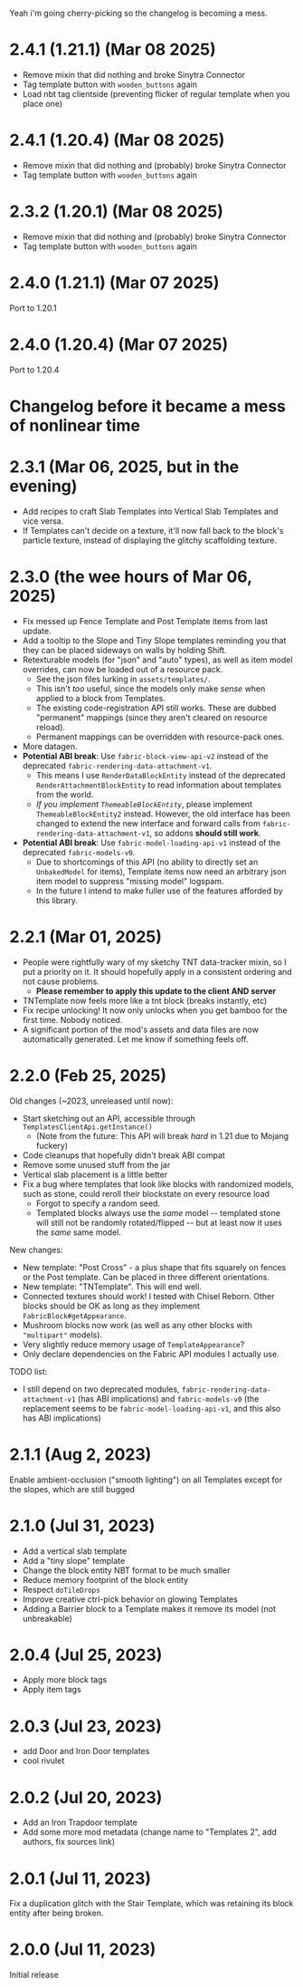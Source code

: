
Yeah i'm going cherry-picking so the changelog is becoming a mess.

# 2.4.1 (1.21.1) (Mar 08 2025)

* Remove mixin that did nothing and broke Sinytra Connector
* Tag template button with `wooden_buttons` again
* Load nbt tag clientside (preventing flicker of regular template when you place one)

# 2.4.1 (1.20.4) (Mar 08 2025)

* Remove mixin that did nothing and (probably) broke Sinytra Connector
* Tag template button with `wooden_buttons` again

# 2.3.2 (1.20.1) (Mar 08 2025)

* Remove mixin that did nothing and (probably) broke Sinytra Connector
* Tag template button with `wooden_buttons` again

# 2.4.0 (1.21.1) (Mar 07 2025)

Port to 1.20.1

# 2.4.0 (1.20.4) (Mar 07 2025)

Port to 1.20.4

# Changelog before it became a mess of nonlinear time

# 2.3.1 (Mar 06, 2025, but in the evening)

* Add recipes to craft Slab Templates into Vertical Slab Templates and vice versa.
* If Templates can't decide on a texture, it'll now fall back to the block's particle texture, instead of displaying the glitchy scaffolding texture.

# 2.3.0 (the wee hours of Mar 06, 2025)

* Fix messed up Fence Template and Post Template items from last update.
* Add a tooltip to the Slope and Tiny Slope templates reminding you that they can be placed sideways on walls by holding Shift.
* Retexturable models (for "json" and "auto" types), as well as item model overrides, can now be loaded out of a resource pack.
  * See the json files lurking in `assets/templates/`. 
  * This isn't *too* useful, since the models only make *sense* when applied to a block from Templates.
  * The existing code-registration API still works. These are dubbed "permanent" mappings (since they aren't cleared on resource reload).
  * Permanent mappings can be overridden with resource-pack ones.
* More datagen.
* **Potential ABI break**: Use `fabric-block-view-api-v2` instead of the deprecated `fabric-rendering-data-attachment-v1`.
	* This means I use `RenderDataBlockEntity` instead of the deprecated `RenderAttachmentBlockEntity` to read information about templates from the world.
	* *If you implement `ThemeableBlockEntity`*, please implement `ThemeableBlockEntity2` instead. However, the old interface has been changed to extend the new interface and forward calls from `fabric-rendering-data-attachment-v1`, so addons **should still work**.
* **Potential ABI break**: Use `fabric-model-loading-api-v1` instead of the deprecated `fabric-models-v0`.
	* Due to shortcomings of this API (no ability to directly set an `UnbakedModel` for items), Template items now need an arbitrary json item model to suppress "missing model" logspam.
  * In the future I intend to make fuller use of the features afforded by this library.

# 2.2.1 (Mar 01, 2025)

* People were rightfully wary of my sketchy TNT data-tracker mixin, so I put a priority on it. It should hopefully apply in a consistent ordering and not cause problems.
  * **Please remember to apply this update to the client AND server**
* TNTemplate now feels more like a tnt block (breaks instantly, etc)
* Fix recipe unlocking! It now only unlocks when you get bamboo for the first time. Nobody noticed.
* A significant portion of the mod's assets and data files are now automatically generated. Let me know if something feels off.

# 2.2.0 (Feb 25, 2025)

Old changes (~2023, unreleased until now):

* Start sketching out an API, accessible through `TemplatesClientApi.getInstance()`
  * (Note from the future: This API will break *hard* in 1.21 due to Mojang fuckery)
* Code cleanups that hopefully didn't break ABI compat
* Remove some unused stuff from the jar
* Vertical slab placement is a little better
* Fix a bug where templates that look like blocks with randomized models, such as stone, could reroll their blockstate on every resource load
  * Forgot to specify a random seed.
  * Templated blocks always use the *same* model -- templated stone will still not be randomly rotated/flipped -- but at least now it uses the *same* same model.

New changes:

* New template: "Post Cross" - a plus shape that fits squarely on fences or the Post template. Can be placed in three different orientations.
* New template: "TNTemplate". This will end well.
* Connected textures should work! I tested with Chisel Reborn. Other blocks should be OK as long as they implement `FabricBlock#getAppearance`.
* Mushroom blocks now work (as well as any other blocks with `"multipart"` models).
* Very slightly reduce memory usage of `TemplateAppearance`?
* Only declare dependencies on the Fabric API modules I actually use.

TODO list:

* I still depend on two deprecated modules, `fabric-rendering-data-attachment-v1` (has ABI implications) and `fabric-models-v0` (the replacement seems to be `fabric-model-loading-api-v1`, and this also has ABI implications)

# 2.1.1 (Aug 2, 2023)

Enable ambient-occlusion ("smooth lighting") on all Templates except for the slopes, which are still bugged

# 2.1.0 (Jul 31, 2023)

* Add a vertical slab template
* Add a "tiny slope" template
* Change the block entity NBT format to be much smaller
* Reduce memory footprint of the block entity
* Respect `doTileDrops`
* Improve creative ctrl-pick behavior on glowing Templates
* Adding a Barrier block to a Template makes it remove its model (not unbreakable)

# 2.0.4 (Jul 25, 2023)

* Apply more block tags
* Apply item tags

# 2.0.3 (Jul 23, 2023)

* add Door and Iron Door templates
* cool rivulet

# 2.0.2 (Jul 20, 2023)

* Add an Iron Trapdoor template
* Add some more mod metadata (change name to "Templates 2", add authors, fix sources link)

# 2.0.1 (Jul 11, 2023)

Fix a duplication glitch with the Stair Template, which was retaining its block entity after being broken.

# 2.0.0 (Jul 11, 2023)

Initial release